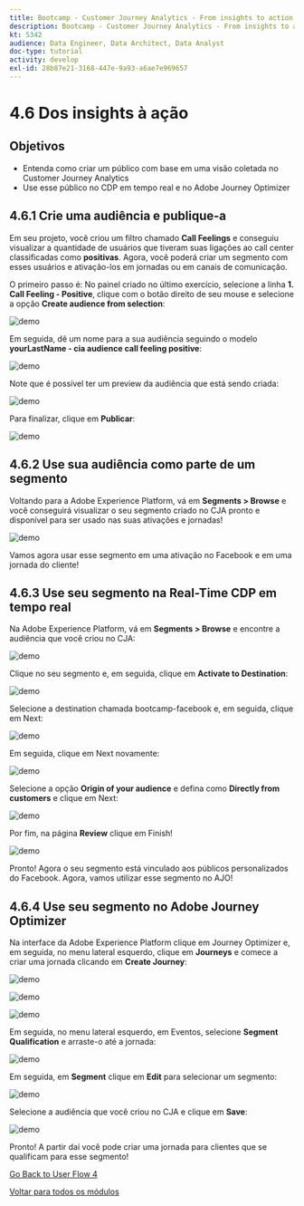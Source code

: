 ```yaml
---
title: Bootcamp - Customer Journey Analytics - From insights to action - Brazil
description: Bootcamp - Customer Journey Analytics - From insights to action - Brazil
kt: 5342
audience: Data Engineer, Data Architect, Data Analyst
doc-type: tutorial
activity: develop
exl-id: 28b87e21-3168-447e-9a93-a6ae7e969657
---
```

# 4.6 Dos insights à ação

## Objetivos

- Entenda como criar um público com base em uma visão coletada no Customer Journey Analytics
- Use esse público no CDP em tempo real e no Adobe Journey Optimizer

## 4.6.1 Crie uma audiência e publique-a

Em seu projeto, você criou um filtro chamado **Call Feelings** e conseguiu visualizar a quantidade de usuários que tiveram suas ligações ao call center classificadas como **positivas**. Agora, você poderá criar um segmento com esses usuários e ativação-los em jornadas ou em canais de comunicação.

O primeiro passo é: No painel criado no último exercício, selecione a linha **1. Call Feeling - Positive**, clique com o botão direito de seu mouse e selecione a opção **Create audience from selection**:

![demo](./images/aud1.png)

Em seguida, dê um nome para a sua audiência seguindo o modelo **yourLastName - cia audience call feeling positive**:

![demo](./images/aud2.png)

Note que é possível ter um preview da audiência que está sendo criada:

![demo](./images/aud3.png)

Para finalizar, clique em **Publicar**:

![demo](./images/aud4.png)

## 4.6.2 Use sua audiência como parte de um segmento

Voltando para a Adobe Experience Platform, vá em **Segments > Browse** e você conseguirá visualizar o seu segmento criado no CJA pronto e disponível para ser usado nas suas ativações e jornadas!

![demo](./images/aud5.png)

Vamos agora usar esse segmento em uma ativação no Facebook e em uma jornada do cliente!

## 4.6.3 Use seu segmento na Real-Time CDP em tempo real

Na Adobe Experience Platform, vá em **Segments > Browse** e encontre a audiência que você criou no CJA:

![demo](./images/aud6.png)

Clique no seu segmento e, em seguida, clique em **Activate to Destination**:

![demo](./images/aud7.png)

Selecione a destination chamada bootcamp-facebook e, em seguida, clique em Next:

![demo](./images/aud8.png)

Em seguida, clique em Next novamente:

![demo](./images/aud9.png)

Selecione a opção **Origin of your audience** e defina como **Directly from customers** e clique em Next:

![demo](./images/aud10.png)

Por fim, na página **Review** clique em Finish!

![demo](./images/aud11.png)

Pronto! Agora o seu segmento está vinculado aos públicos personalizados do Facebook.
Agora, vamos utilizar esse segmento no AJO!

## 4.6.4 Use seu segmento no Adobe Journey Optimizer

Na interface da Adobe Experience Platform clique em Journey Optimizer e, em seguida, no menu lateral esquerdo, clique em **Journeys** e comece a criar uma jornada clicando em **Create Journey**:

![demo](./images/aud20.png)

![demo](./images/aud21.png)

![demo](./images/aud22.png)

Em seguida, no menu lateral esquerdo, em Eventos, selecione **Segment Qualification** e arraste-o até a jornada:

![demo](./images/aud23.png)

Em seguida, em **Segment** clique em **Edit** para selecionar um segmento:

![demo](./images/aud24.png)

Selecione a audiência que você criou no CJA e clique em **Save**:

![demo](./images/aud25.png)

Pronto! A partir daí você pode criar uma jornada para clientes que se qualificam para esse segmento!

[Go Back to User Flow 4](./uc4.md)

[Voltar para todos os módulos](./../../overview.md)
